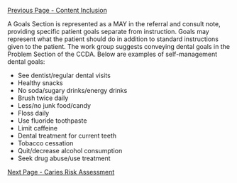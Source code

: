 [Previous Page - Content Inclusion](content_inclusion.html)

A Goals Section is represented as a MAY in the referral and consult note, providing specific patient goals separate from instruction. Goals may represent what the patient should do in addition to standard instructions given to the patient. The work group suggests conveying dental goals in the Problem Section of the CCDA. Below are examples of self-management dental goals:

* See dentist/regular dental visits	
* Healthy snacks
* No soda/sugary drinks/energy drinks	
* Brush twice daily
* Less/no junk food/candy	
* Floss daily
* Use fluoride toothpaste	
* Limit caffeine
* Dental treatment for current teeth	
* Tobacco cessation
* Quit/decrease alcohol consumption	
* Seek drug abuse/use treatment



[Next Page - Caries Risk Assessment](caries_risk_assessment.html)
